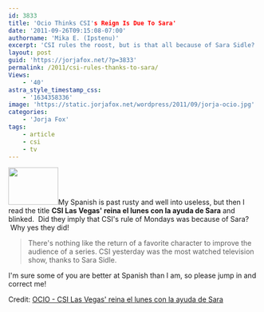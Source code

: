 ```yaml
---
id: 3833
title: 'Ocio Thinks CSI's Reign Is Due To Sara'
date: '2011-09-26T09:15:08-07:00'
authorname: 'Mika E. (Ipstenu)'
excerpt: 'CSI rules the roost, but is that all because of Sara Sidle?  I''d like to think so.'
layout: post
guid: 'https://jorjafox.net/?p=3833'
permalink: /2011/csi-rules-thanks-to-sara/
Views:
    - '40'
astra_style_timestamp_css:
    - '1634358336'
image: 'https://static.jorjafox.net/wordpress/2011/09/jorja-ocio.jpg'
categories:
    - 'Jorja Fox'
tags:
    - article
    - csi
    - tv
---
```


<img class="alignleft size-thumbnail wp-image-3834" title="jorja-ocio" src="//static.jorjafox.net/wordpress/2011/09/jorja-ocio-210x140.jpg" alt="" width="100" height="75" />My Spanish is past rusty and well into useless, but then I read the title **CSI Las Vegas' reina el lunes con la ayuda de Sara** and blinked.  Did they imply that CSI's rule of Mondays was because of Sara?  Why yes they did!
<blockquote>There's nothing like the return of a favorite character to improve the audience of a series. CSI yesterday was the most watched television show, thanks to Sara Sidle.</blockquote>
I'm sure some of you are better at Spanish than I am, so please jump in and correct me!

Credit: <a href="http://dvocion.diariovasco.com/television/csilasvegas-liderdeaudiencia-201108301446.php">OCIO - CSI Las Vegas' reina el lunes con la ayuda de Sara</a>
